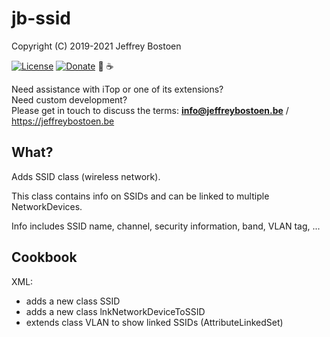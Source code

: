 # jb-ssid

Copyright (C) 2019-2021 Jeffrey Bostoen

[![License](https://img.shields.io/github/license/jbostoen/iTop-custom-extensions)](https://github.com/jbostoen/iTop-custom-extensions/blob/master/license.md)
[![Donate](https://img.shields.io/badge/Donate-PayPal-green.svg)](https://www.paypal.me/jbostoen)
🍻 ☕

Need assistance with iTop or one of its extensions?  
Need custom development?  
Please get in touch to discuss the terms: **info@jeffreybostoen.be** / https://jeffreybostoen.be

## What?

Adds SSID class (wireless network).

This class contains info on SSIDs and can be linked to multiple NetworkDevices.

Info includes SSID name, channel, security information, band, VLAN tag, ...

## Cookbook

XML:
* adds a new class SSID
* adds a new class lnkNetworkDeviceToSSID
* extends class VLAN to show linked SSIDs (AttributeLinkedSet)
